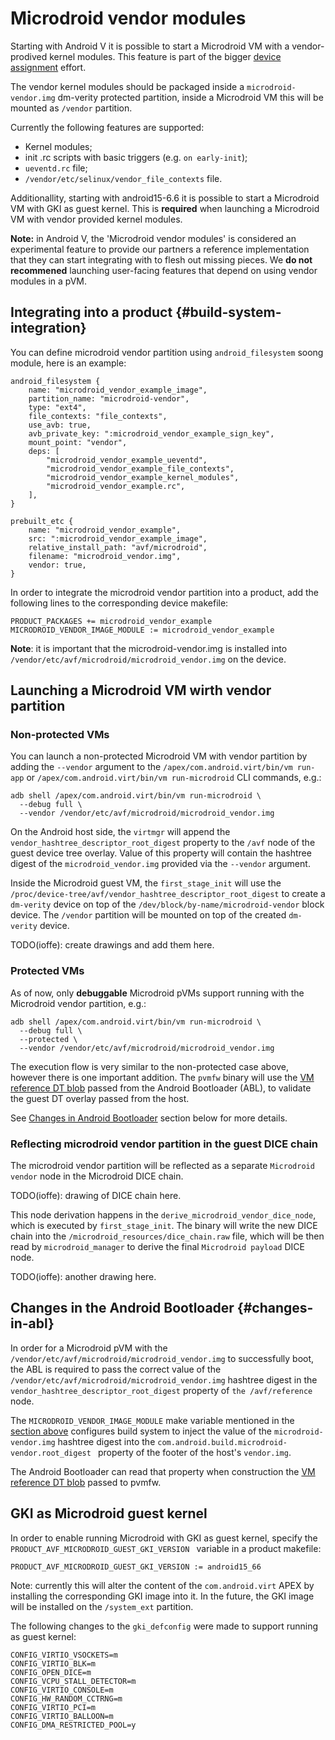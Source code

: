 # Microdroid vendor modules

Starting with Android V it is possible to start a Microdroid VM with a
vendor-prodived kernel modules. This feature is part of the bigger
[device assignment](device_assignmnent.md) effort.

The vendor kernel modules should be packaged inside a `microdroid-vendor.img`
dm-verity protected partition, inside a Microdroid VM this will be mounted as
`/vendor` partition.

Currently the following features are supported:
* Kernel modules;
* init .rc scripts with basic triggers (e.g. `on early-init`);
* `ueventd.rc` file;
* `/vendor/etc/selinux/vendor_file_contexts` file.


Additionallity, starting with android15-6.6 it is possible to start a Microdroid
VM with GKI as guest kernel. This is **required** when launching a Microdroid VM with
vendor provided kernel modules.

**Note:** in Android V, the 'Microdroid vendor modules' is considered an experimental
feature to provide our partners a reference implementation that they can start
integrating with to flesh out missing pieces.
We **do not recommened** launching user-facing features that depend on using
vendor modules in a pVM.


## Integrating into a product {#build-system-integration}

You can define microdroid vendor partition using `android_filesystem` soong
module, here is an example:

```
android_filesystem {
    name: "microdroid_vendor_example_image",
    partition_name: "microdroid-vendor",
    type: "ext4",
    file_contexts: "file_contexts",
    use_avb: true,
    avb_private_key: ":microdroid_vendor_example_sign_key",
    mount_point: "vendor",
    deps: [
        "microdroid_vendor_example_ueventd",
        "microdroid_vendor_example_file_contexts",
        "microdroid_vendor_example_kernel_modules",
        "microdroid_vendor_example.rc",
    ],
}

prebuilt_etc {
    name: "microdroid_vendor_example",
    src: ":microdroid_vendor_example_image",
    relative_install_path: "avf/microdroid",
    filename: "microdroid_vendor.img",
    vendor: true,
}
```

In order to integrate the microdroid vendor partition into a product, add the
following lines to the corresponding device makefile:

```
PRODUCT_PACKAGES += microdroid_vendor_example
MICRODROID_VENDOR_IMAGE_MODULE := microdroid_vendor_example
```

**Note**: it is important that the microdroid-vendor.img is installed into
`/vendor/etc/avf/microdroid/microdroid_vendor.img` on the device.


## Launching a Microdroid VM wirth vendor partition

### Non-protected VMs

You can launch a non-protected Microdroid VM with vendor partition by adding the
`--vendor` argument to the `/apex/com.android.virt/bin/vm run-app` or
`/apex/com.android.virt/bin/vm run-microdroid` CLI commands, e.g.:

```
adb shell /apex/com.android.virt/bin/vm run-microdroid \
  --debug full \
  --vendor /vendor/etc/avf/microdroid/microdroid_vendor.img
```

On the Android host side, the `virtmgr` will append the
`vendor_hashtree_descriptor_root_digest` property to the `/avf` node of the
guest device tree overlay. Value of this property will contain the hashtree
digest of the `microdroid_vendor.img` provided via the `--vendor` argument.

Inside the Microdroid guest VM, the `first_stage_init` will use the
`/proc/device-tree/avf/vendor_hashtree_descriptor_root_digest` to create a
`dm-verity` device on top of the `/dev/block/by-name/microdroid-vendor` block
device. The `/vendor` partition will be mounted on top of the created
`dm-verity` device.

TODO(ioffe): create drawings and add them here.


### Protected VMs

As of now, only **debuggable** Microdroid pVMs support running with the
Microdroid vendor partition, e.g.:

```
adb shell /apex/com.android.virt/bin/vm run-microdroid \
  --debug full \
  --protected \
  --vendor /vendor/etc/avf/microdroid/microdroid_vendor.img
```

The execution flow is very similar to the non-protected case above, however
there is one important addition. The `pvmfw` binary will use the
[VM reference DT blob](#../guest/pvmfw/README.md#pvmfw-data-v1-2) passed from the
Android Bootloader (ABL), to validate the guest DT overlay passed from the host.

See [Changes in Android Bootloader](#changes-in-abl) section below for more
details.

### Reflecting microdroid vendor partition in the guest DICE chain

The microdroid vendor partition will be reflected as a separate
`Microdroid vendor` node in the Microdroid DICE chain.

TODO(ioffe): drawing of DICE chain here.

This node derivation happens in the `derive_microdroid_vendor_dice_node`, which
is executed by `first_stage_init`. The binary will write the new DICE chain into
the `/microdroid_resources/dice_chain.raw` file, which will be then read by
`microdroid_manager` to derive the final `Microdroid payload` DICE node.

TODO(ioffe): another drawing here.

## Changes in the Android Bootloader {#changes-in-abl}

In order for a Microdroid pVM with the
`/vendor/etc/avf/microdroid/microdroid_vendor.img` to successfully boot, the
ABL is required to pass the correct value of the
`/vendor/etc/avf/microdroid/microdroid_vendor.img` hashtree digest in the
`vendor_hashtree_descriptor_root_digest` property of `the /avf/reference` node.

The `MICRODROID_VENDOR_IMAGE_MODULE` make variable mentioned in the
[section above](#build-system-integration) configures build system to inject
the value of the `microdroid-vendor.img` hashtree digest into the
`com.android.build.microdroid-vendor.root_digest ` property of the footer of
the host's `vendor.img`.

The Android Bootloader can read that property when construction the
[VM reference DT blob](#../guest/pvmfw/README.md#pvmfw-data-v1-2) passed to pvmfw.

## GKI as Microdroid guest kernel

In order to enable running Microdroid with GKI as guest kernel, specify the
`PRODUCT_AVF_MICRODROID_GUEST_GKI_VERSION ` variable in a product makefile:

```
PRODUCT_AVF_MICRODROID_GUEST_GKI_VERSION := android15_66
```

Note: currently this will alter the content of the `com.android.virt` APEX by
installing the corresponding GKI image into it. In the future, the GKI image
will be installed on the `/system_ext` partition.

The following changes to the `gki_defconfig` were made to support running as
guest kernel:

```
CONFIG_VIRTIO_VSOCKETS=m
CONFIG_VIRTIO_BLK=m
CONFIG_OPEN_DICE=m
CONFIG_VCPU_STALL_DETECTOR=m
CONFIG_VIRTIO_CONSOLE=m
CONFIG_HW_RANDOM_CCTRNG=m
CONFIG_VIRTIO_PCI=m
CONFIG_VIRTIO_BALLOON=m
CONFIG_DMA_RESTRICTED_POOL=y
```

